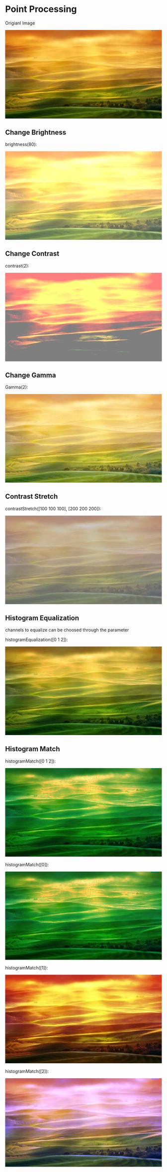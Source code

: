 # Point Processing

Origianl Image

![original](https://github.com/ZebornDuan/UndergraduateProjects/blob/master/DigitalImageProcessing/PointProcessing/index.jpg)

## Change Brightness

brightness(80):

![Change Brightness](https://github.com/ZebornDuan/UndergraduateProjects/blob/master/DigitalImageProcessing/PointProcessing/ChangeBrightness.jpg)

## Change Contrast

contrast(2):

![Change Contrast](https://github.com/ZebornDuan/UndergraduateProjects/blob/master/DigitalImageProcessing/PointProcessing/ChangeContrast.jpg)

## Change Gamma

Gamma(2):

![Change Gamma](https://github.com/ZebornDuan/UndergraduateProjects/blob/master/DigitalImageProcessing/PointProcessing/ChangeGamma.jpg)

## Contrast Stretch

contrastStretch([100 100 100], [200 200 200]):

![contrastStretch](https://github.com/ZebornDuan/UndergraduateProjects/blob/master/DigitalImageProcessing/PointProcessing/contrastStretch.jpg)

## Histogram Equalization

channels to equalize can be choosed through the parameter

histogramEqualization([0 1 2]):

![Histogram Equalization](https://github.com/ZebornDuan/UndergraduateProjects/blob/master/DigitalImageProcessing/PointProcessing/histogramEqualization.jpg)

## Histogram Match

histogramMatch([0 1 2]):

![Histogram Match](https://github.com/ZebornDuan/UndergraduateProjects/blob/master/DigitalImageProcessing/PointProcessing/histogramMatch.jpg)

histogramMatch([0]):

![Histogram Match](https://github.com/ZebornDuan/UndergraduateProjects/blob/master/DigitalImageProcessing/PointProcessing/histogramMatch0.jpg)

histogramMatch([1]):

![Histogram Match](https://github.com/ZebornDuan/UndergraduateProjects/blob/master/DigitalImageProcessing/PointProcessing/histogramMatch1.jpg)

histogramMatch([2]):

![Histogram Match](https://github.com/ZebornDuan/UndergraduateProjects/blob/master/DigitalImageProcessing/PointProcessing/histogramMatch2.jpg)
